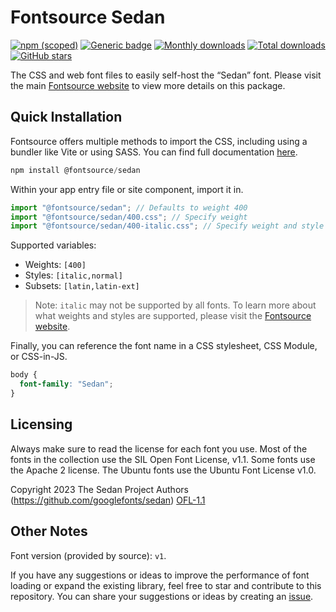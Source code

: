 # Fontsource Sedan

[![npm (scoped)](https://img.shields.io/npm/v/@fontsource/sedan?color=brightgreen)](https://www.npmjs.com/package/@fontsource/sedan) [![Generic badge](https://img.shields.io/badge/fontsource-passing-brightgreen)](https://github.com/fontsource/fontsource) [![Monthly downloads](https://badgen.net/npm/dm/@fontsource/sedan)](https://github.com/fontsource/fontsource) [![Total downloads](https://badgen.net/npm/dt/@fontsource/sedan)](https://github.com/fontsource/fontsource) [![GitHub stars](https://img.shields.io/github/stars/fontsource/fontsource.svg?style=social&label=Star)](https://github.com/fontsource/fontsource/stargazers)

The CSS and web font files to easily self-host the “Sedan” font. Please visit the main [Fontsource website](https://fontsource.org/fonts/sedan) to view more details on this package.

## Quick Installation

Fontsource offers multiple methods to import the CSS, including using a bundler like Vite or using SASS. You can find full documentation [here](https://fontsource.org/docs/getting-started/introduction).

```javascript
npm install @fontsource/sedan
```

Within your app entry file or site component, import it in.

```javascript
import "@fontsource/sedan"; // Defaults to weight 400
import "@fontsource/sedan/400.css"; // Specify weight
import "@fontsource/sedan/400-italic.css"; // Specify weight and style
```

Supported variables:
- Weights: `[400]`
- Styles: `[italic,normal]`
- Subsets: `[latin,latin-ext]`

> Note: `italic` may not be supported by all fonts. To learn more about what weights and styles are supported, please visit the [Fontsource website](https://fontsource.org/fonts/sedan).

Finally, you can reference the font name in a CSS stylesheet, CSS Module, or CSS-in-JS.

```css
body {
  font-family: "Sedan";
}
```

## Licensing
Always make sure to read the license for each font you use. Most of the fonts in the collection use the SIL Open Font License, v1.1. Some fonts use the Apache 2 license. The Ubuntu fonts use the Ubuntu Font License v1.0.

Copyright 2023 The Sedan Project Authors (https://github.com/googlefonts/sedan)
[OFL-1.1](https://openfontlicense.org)

## Other Notes
Font version (provided by source): `v1`.

If you have any suggestions or ideas to improve the performance of font loading or expand the existing library, feel free to star and contribute to this repository. You can share your suggestions or ideas by creating an [issue](https://github.com/fontsource/fontsource/issues).